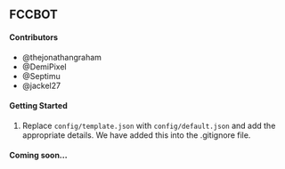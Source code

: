 ## FCCBOT

#### Contributors

 - @thejonathangraham
 - @DemiPixel
 - @Septimu
 -  @jackel27

#### Getting Started

1. Replace `config/template.json` with `config/default.json` and add the appropriate details. We have added this into the .gitignore file.


#### Coming soon...
